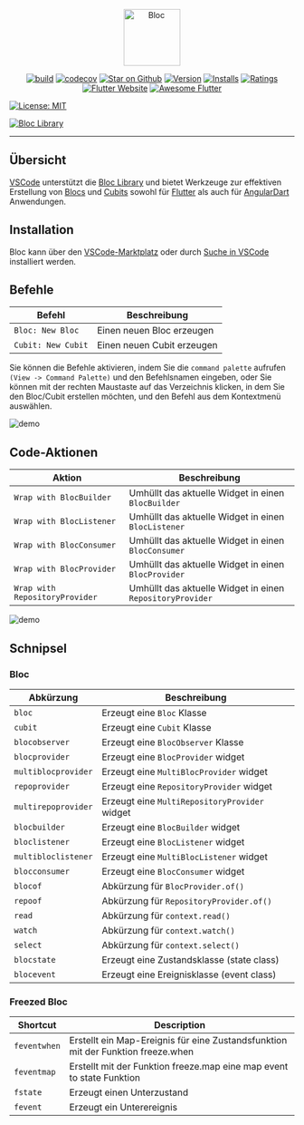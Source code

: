 <p align="center">
<img src="https://raw.githubusercontent.com/mit-73/true_bloc/master/docs/assets/bloc_logo_full.png" height="100" alt="Bloc" />
</p>

<p align="center">
<a href="https://github.com/mit-73/true_bloc/actions"><img src="https://img.shields.io/github/workflow/status/mit-73/true_bloc/build.svg?logo=github" alt="build"></a>
<a href="https://codecov.io/gh/mit-73/true_bloc"><img src="https://codecov.io/gh/mit-73/true_bloc/branch/master/graph/badge.svg" alt="codecov"></a>
<a href="https://github.com/mit-73/true_bloc"><img src="https://img.shields.io/github/stars/mit-73/true_bloc.svg?style=flat&logo=github&colorB=deeppink&label=stars" alt="Star on Github"></a>
<a href="https://marketplace.visualstudio.com/items?itemName=FelixAngelov.bloc"><img src="https://vsmarketplacebadge.apphb.com/version-short/FelixAngelov.bloc.svg" alt="Version"></a>
<a href="https://marketplace.visualstudio.com/items?itemName=FelixAngelov.bloc"><img src="https://vsmarketplacebadge.apphb.com/installs-short/FelixAngelov.bloc.svg" alt="Installs"></a>
<a href="https://marketplace.visualstudio.com/items?itemName=FelixAngelov.bloc"><img src="https://vsmarketplacebadge.apphb.com/rating-short/FelixAngelov.bloc.svg" alt="Ratings"></a>
<a href="https://flutter.dev/docs/development/data-and-backend/state-mgmt/options#bloc--rx"><img src="https://img.shields.io/badge/flutter-website-deepskyblue.svg" alt="Flutter Website"></a>
<a href="https://github.com/Solido/awesome-flutter#standard"><img src="https://img.shields.io/badge/awesome-flutter-blue.svg?longCache=true" alt="Awesome Flutter"></a>

<a href="https://opensource.org/licenses/MIT"><img src="https://img.shields.io/badge/license-MIT-purple.svg" alt="License: MIT"></a>

<a href="https://github.com/mit-73/true_bloc"><img src="https://tinyurl.com/true-bloc" alt="Bloc Library"></a>
</p>

---

## Übersicht

[VSCode](https://code.visualstudio.com/) unterstützt die [Bloc Library](https://mit-73.github.io/true_bloc) und bietet Werkzeuge zur effektiven Erstellung von [Blocs](https://github.com/mit-73/true_bloc) und [Cubits](https://github.com/mit-73/cubit) sowohl für [Flutter](https://flutter.dev/) als auch für [AngularDart](https://angulardart.dev/) Anwendungen.

## Installation

Bloc kann über den [VSCode-Marktplatz](https://marketplace.visualstudio.com/items?itemName=FelixAngelov.bloc) oder durch [Suche in VSCode](https://code.visualstudio.com/docs/editor/extension-gallery#_search-for-an-extension) installiert werden.

## Befehle

| Befehl             | Beschreibung               |
| ------------------ | -------------------------- |
| `Bloc: New Bloc`   | Einen neuen Bloc erzeugen  |
| `Cubit: New Cubit` | Einen neuen Cubit erzeugen |

Sie können die Befehle aktivieren, indem Sie die `command palette` aufrufen `(View -> Command Palette)` und den Befehlsnamen eingeben, oder Sie können mit der rechten Maustaste auf das Verzeichnis klicken, in dem Sie den Bloc/Cubit erstellen möchten, und den Befehl aus dem Kontextmenü auswählen.

![demo](https://raw.githubusercontent.com/mit-73/true_bloc/master/extensions/vscode/assets/new-bloc-usage.gif)

## Code-Aktionen

| Aktion                         | Beschreibung                                              |
| ------------------------------ | --------------------------------------------------------- |
| `Wrap with BlocBuilder`        | Umhüllt das aktuelle Widget in einen `BlocBuilder`        |
| `Wrap with BlocListener`       | Umhüllt das aktuelle Widget in einen `BlocListener`       |
| `Wrap with BlocConsumer`       | Umhüllt das aktuelle Widget in einen `BlocConsumer`       |
| `Wrap with BlocProvider`       | Umhüllt das aktuelle Widget in einen `BlocProvider`       |
| `Wrap with RepositoryProvider` | Umhüllt das aktuelle Widget in einen `RepositoryProvider` |

![demo](https://raw.githubusercontent.com/mit-73/true_bloc/master/extensions/vscode/assets/wrap-with-usage.gif)

## Schnipsel

### Bloc

| Abkürzung           | Beschreibung                                  |
| ------------------- | --------------------------------------------- |
| `bloc`              | Erzeugt eine `Bloc` Klasse                    |
| `cubit`             | Erzeugt eine `Cubit` Klasse                   |
| `blocobserver`      | Erzeugt eine `BlocObserver` Klasse            |
| `blocprovider`      | Erzeugt eine `BlocProvider` widget            |
| `multiblocprovider` | Erzeugt eine `MultiBlocProvider` widget       |
| `repoprovider`      | Erzeugt eine `RepositoryProvider` widget      |
| `multirepoprovider` | Erzeugt eine `MultiRepositoryProvider` widget |
| `blocbuilder`       | Erzeugt eine `BlocBuilder` widget             |
| `bloclistener`      | Erzeugt eine `BlocListener` widget            |
| `multibloclistener` | Erzeugt eine `MultiBlocListener` widget       |
| `blocconsumer`      | Erzeugt eine `BlocConsumer` widget            |
| `blocof`            | Abkürzung für `BlocProvider.of()`             |
| `repoof`            | Abkürzung für `RepositoryProvider.of()`       |
| `read`              | Abkürzung für `context.read()`                |
| `watch`             | Abkürzung für `context.watch()`               |
| `select`            | Abkürzung für `context.select()`              |
| `blocstate`         | Erzeugt eine Zustandsklasse (state class)     |
| `blocevent`         | Erzeugt eine Ereignisklasse (event class)     |

### Freezed Bloc

| Shortcut     | Description                                                                      |
| ------------ | -------------------------------------------------------------------------------- |
| `feventwhen` | Erstellt ein Map-Ereignis für eine Zustandsfunktion mit der Funktion freeze.when |
| `feventmap`  | Erstellt mit der Funktion freeze.map eine map event to state Funktion            |
| `fstate`     | Erzeugt einen Unterzustand                                                       |
| `fevent`     | Erzeugt ein Unterereignis                                                        |
